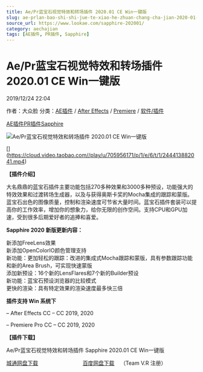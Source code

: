 ```yaml
---
title: Ae/Pr蓝宝石视觉特效和转场插件 2020.01 CE Win一键版
slug: ae-prlan-bao-shi-shi-jue-te-xiao-he-zhuan-chang-cha-jian-2020-01-ce-winyi-jian-ban
source_url: https://www.lookae.com/sapphire-202001/
category: aechajian
tags: [AE插件, PR插件, Sapphire]
---
```

# Ae/Pr蓝宝石视觉特效和转场插件 2020.01 CE Win一键版

2019/12/24 22:04

作者：大众脸
分类：[AE插件](https://www.lookae.com/after-effects/aechajian/) / [After Effects](https://www.lookae.com/after-effects/) / [Premiere](https://www.lookae.com/qitarjcj/premierezy/) / [软件/插件](https://www.lookae.com/qitarjcj/)

[AE插件](https://www.lookae.com/tag/ae%e6%8f%92%e4%bb%b6/)[PR插件](https://www.lookae.com/tag/pr%e6%8f%92%e4%bb%b6/)[Sapphire](https://www.lookae.com/tag/sapphire/)

![Ae/Pr蓝宝石视觉特效和转场插件 2020.01 CE Win一键版](https://www.lookae.com/wp-content/uploads/2019/11/Sapphire-2020.jpg "Ae/Pr蓝宝石视觉特效和转场插件 2020.01 CE Win一键版-LookAE.com")

[﻿[﻿]("https://cloud.video.taobao.com//play/u/705956171/p/1/e/6/t/1/244413882041.mp4)](https://cloud.video.taobao.com//play/u/705956171/p/1/e/6/t/1/244413882041.mp4)

**【插件介绍】**

大名鼎鼎的蓝宝石插件主要功能包括270多种效果和3000多种预设，功能强大的特效效果和过渡转场生成器，以及与获得奥斯卡奖的Mocha集成的跟踪和蒙版。蓝宝石出色的图像质量，控制和渲染速度可节省大量时间。蓝宝石插件套装可以提高你的工作效率，增加你的想象力，给你无限的创作空间。支持CPU和GPU加速，受到很多后期爱好者的追捧和喜爱。

**Sapphire 2020 新版更新内容：**

新添加FreeLens效果  
新添加OpenColorIO颜色管理支持  
新功能：更加轻松的跟踪：改进的集成式Mocha跟踪和蒙版，具有参数跟踪功能和新的Area Brush，可实现快速蒙版  
添加新预设：16个新的LensFlares和7个新的Builder预设  
新功能：蓝宝石预设浏览器的比较模式  
更快的渲染：具有特定效果的渲染速度最多快三倍

**插件支持 Win 系统下**

– After Effects CC – CC 2019, 2020

– Premiere Pro CC – CC 2019, 2020

**【插件下载】**

Ae/Pr蓝宝石视觉特效和转场插件 Sapphire 2020.01 CE Win一键版

[城通网盘下载](https://tc5.us/file/680462-414991623)                              [百度网盘下载](https://pan.baidu.com/s/1sBBopEnG7_b9E5GtZ2iAJg)    （Team V.R 注册）
